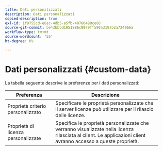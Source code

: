 ```yaml
---
title: Dati personalizzati
description: Dati personalizzati
copied-description: true
exl-id: 1f9755cd-e0ec-4db5-a5fb-40766498ce08
source-git-commit: be43bbbd1051886c8979ff590a3197b2a7249b6a
workflow-type: tm+mt
source-wordcount: '55'
ht-degree: 0%

---
```


# Dati personalizzati {#custom-data}

La tabella seguente descrive le preferenze per i dati personalizzati:

| Preferenza | Descrizione |
|---|---|
| Proprietà criterio personalizzato | Specificare le proprietà personalizzate che il server licenze può utilizzare per il rilascio delle licenze. |
| Proprietà di licenza personalizzate | Specifica le proprietà personalizzate che verranno visualizzate nella licenza rilasciata al client. Le applicazioni client avranno accesso a queste proprietà. |

